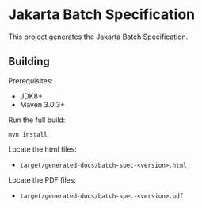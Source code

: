 Jakarta Batch Specification
============================

This project generates the Jakarta Batch Specification.

Building
--------

Prerequisites:

* JDK8+
* Maven 3.0.3+

Run the full build:

`mvn install`

Locate the html files:
- `target/generated-docs/batch-spec-<version>.html`

Locate the PDF files:
- `target/generated-docs/batch-spec-<version>.pdf`
